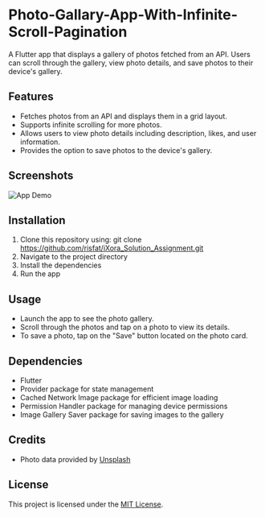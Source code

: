 # Photo-Gallary-App-With-Infinite-Scroll-Pagination

A Flutter app that displays a gallery of photos fetched from an API. Users can scroll through the gallery, view photo details, and save photos to their device's gallery.

## Features

- Fetches photos from an API and displays them in a grid layout.
- Supports infinite scrolling for more photos.
- Allows users to view photo details including description, likes, and user information.
- Provides the option to save photos to the device's gallery.

## Screenshots

![App Demo](https://github.com/risfat/iXora_Solution_Assignment/blob/main/app_demo.gif)

## Installation

1. Clone this repository using: git clone https://github.com/risfat/iXora_Solution_Assignment.git
2. Navigate to the project directory
3. Install the dependencies
4. Run the app



## Usage

- Launch the app to see the photo gallery.
- Scroll through the photos and tap on a photo to view its details.
- To save a photo, tap on the "Save" button located on the photo card.

## Dependencies

- Flutter
- Provider package for state management
- Cached Network Image package for efficient image loading
- Permission Handler package for managing device permissions
- Image Gallery Saver package for saving images to the gallery

## Credits

- Photo data provided by [Unsplash](https://unsplash.com/)

## License

This project is licensed under the [MIT License](LICENSE).






